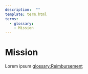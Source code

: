 ```yaml
---
description:  ""
template: term.html
terms:
  - glossary:
    - Mission
---
```


# Mission

Lorem ipsum <glossary:Reimbursement>
